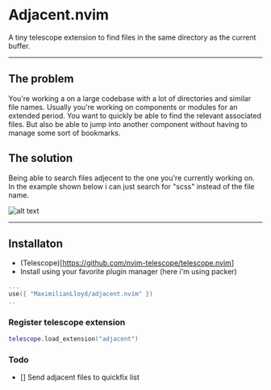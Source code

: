 # Adjacent.nvim

A tiny telescope extension to find files in the same directory as the current buffer.

---

## The problem

You're working a on a large codebase with a lot of directories and similar file names. Usually you're working on components or modules for an extended period. You want to quickly be able to find the relevant associated files. But also be able to jump into another component without having to manage some sort of bookmarks.

## The solution

Being able to search files adjecent to the one you're currently working on. In the example shown below i can just search for "scss" instead of the file name.

![alt text](/example.pn/example.pngg)

--- 

## Installaton

- (Telescope)[https://github.com/nvim-telescope/telescope.nvim]
- Install using your favorite plugin manager (here i'm using packer)

```lua
...
use({ "MaximilianLloyd/adjacent.nvim" })
..

```

### Register telescope extension
```lua
telescope.load_extension("adjacent")
```


### Todo
- [] Send adjacent files to quickfix list
